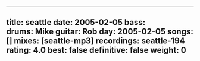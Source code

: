 
---
title: seattle
date: 2005-02-05
bass:	
drums:	Mike
guitar:	Rob
day: 2005-02-05
songs: []
mixes: [seattle-mp3]
recordings: seattle-194
rating: 4.0
best: false
definitive: false
weight: 0
---
